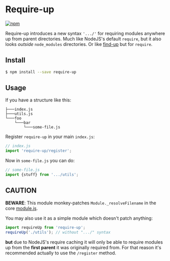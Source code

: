 # Require-up
[![npm](https://img.shields.io/npm/v/require-up.svg)](https://www.npmjs.com/package/require-up)

Require-up introduces a new syntax `'.../'` for requiring modules anywhere up from parent directories. Much like NodeJS's default `require`, but it also looks *outside* `node_modules` directories. Or like [find-up] but for `require`.

## Install

```sh
$ npm install --save require-up
```

## Usage

If you have a structure like this:

```
├───index.js
├───utils.js
└───foo
    └───bar
        └───some-file.js
```
Register `require-up` in your main `index.js`:
```js
// index.js
import 'require-up/register';
```

Now in `some-file.js` you can do:
```js
// some-file.js
import {stuff} from '.../utils';
```

## **CAUTION**

**BEWARE**: This module monkey-patches `Module._resolveFilename` in the core [module.js].

You may also use it as a simple module which doesn't patch anything:
```js
import requireUp from 'require-up';
requireUp('./utils'); // without ".../" syntax
```

**but** due to NodeJS's require caching it will only be able to require modules up from the **first parent** it was originally required from. For that reason it's recommended actually to use the `/register` method.


[find-up]: https://www.npmjs.com/package/find-up
[module.js]: https://github.com/nodejs/node/blob/master/lib/module.js#L458

[1]: https://gist.github.com/branneman/8048520
[2]: http://stackoverflow.com/questions/10860244/how-to-make-the-require-in-node-js-to-be-always-relative-to-the-root-folder-of-t
[3]: https://lostechies.com/derickbailey/2014/02/20/how-i-work-around-the-require-problem-in-nodejs/

